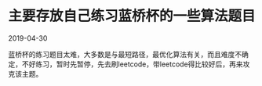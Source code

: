 # 主要存放自己练习蓝桥杯的一些算法题目

2019-04-30 <br/>

蓝桥杯的练习题目太难，大多数是与最短路径，最优化算法有关，而且难度不确定，不好练习，暂时先暂停，先去刷leetcode，带leetcode得比较好后，再来攻克该主题。